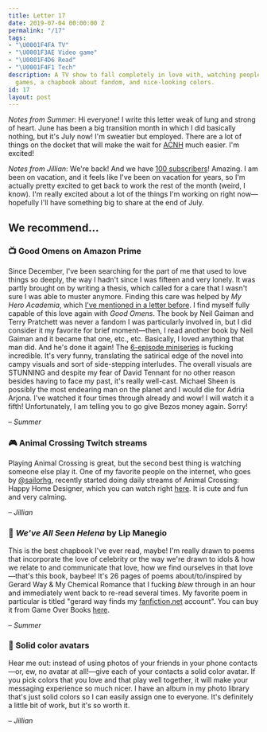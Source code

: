 ```yaml
---
title: Letter 17
date: 2019-07-04 00:00:00 Z
permalink: "/17"
tags:
- "\U0001F4FA TV"
- "\U0001F3AE Video game"
- "\U0001F4D6 Read"
- "\U0001F4F1 Tech"
description: A TV show to fall completely in love with, watching people play video
  games, a chapbook about fandom, and nice-looking colors.
id: 17
layout: post
---
```


_Notes from Summer_: Hi everyone! I write this letter weak of lung and strong of heart. June has been a big transition month in which I did basically nothing, but it's July now! I'm sweatier but employed. There are a lot of things on the docket that will make the wait for [ACNH](https://www.nintendo.com/games/detail/animal-crossing-new-horizons-switch/) much easier. I'm excited!

_Notes from Jillian_: We're back! And we have [100 subscribers](https://twitter.com/jilliangmeehan/status/1143538801287077891?s=21)! Amazing. I am been on vacation, and it feels like I've been on vacation for years, so I'm actually pretty excited to get back to work the rest of the month (weird, I know). I'm really excited about a lot of the things I'm working on right now—hopefully I'll have something big to share at the end of July.

## We recommend...

### 📺 Good Omens on Amazon Prime

Since December, I've been searching for the part of me that used to love things so deeply, the way I hadn't since I was fifteen and very lonely. It was partly brought on by writing a thesis, which called for a care that I wasn't sure I was able to muster anymore. Finding this care was helped by _My Hero Academia_, which [I've mentioned in a letter before](https://letterstosummer.substack.com/p/4-new-yr-new-us-missing-personal). I find myself fully capable of this love again with _Good Omens_. The book by Neil Gaiman and Terry Pratchett was never a fandom I was particularly involved in, but I did consider it my favorite for brief moment—then, I read another book by Neil Gaiman and it became that one, etc., etc. Basically, I loved anything that man did. And he's done it again! The [6-episode miniseries](https://www.amazon.com/dp/B07FMLSCTP/) is fucking incredible. It's very funny, translating the satirical edge of the novel into campy visuals and sort of side-stepping interludes. The overall visuals are STUNNING and despite my fear of David Tennant for no other reason besides having to face my past, it's really well-cast. Michael Sheen is possibly the most endearing man on the planet and I would die for Adria Arjona. I've watched it four times through already and wow! I will watch it a fifth! Unfortunately, I am telling you to go give Bezos money again. Sorry!

– _Summer_

### 🎮 Animal Crossing Twitch streams

Playing Animal Crossing is great, but the second best thing is watching someone else play it. One of my favorite people on the internet, who goes by [@sailorhg](https://twitter.com/sailorhg?ref_src=twsrc%5Egoogle%7Ctwcamp%5Eserp%7Ctwgr%5Eauthor), recently started doing daily streams of Animal Crossing: Happy Home Designer, which you can watch right [here](https://www.twitch.tv/sailor_hg). It is cute and fun and very calming.

– _Jillian_

### 📖 _We've All Seen Helena_ by Lip Manegio

This is the best chapbook I've ever read, maybe! I'm really drawn to poems that incorporate the love of celebrity or the way we're drawn to idols & how we relate to and communicate that love, how we find ourselves in that love—that's this book, baybee! It's 26 pages of poems about/to/inspired by Gerard Way & My Chemical Romance that I fucking _blew_ through in an hour and immediately went back to re-read several times. My favorite poem in particular is titled "gerard way finds my [fanfiction.net](http://fanfiction.net/) account". You can buy it from Game Over Books [here](https://www.gameoverbooks.com/product-page/we-ve-all-seen-helena).

– _Summer_

### 📱 Solid color avatars

Hear me out: instead of using photos of your friends in your phone contacts—or, ew, no avatar at all!—give each of your contacts a solid color avatar. If you pick colors that you love and that play well together, it will make your messaging experience so much nicer. I have an album in my photo library that's just solid colors so I can easily assign one to everyone. It's definitely a little bit of work, but it's so worth it.

– _Jillian_
